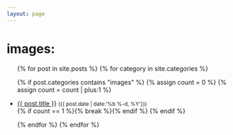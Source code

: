 ```yaml
---
layout: page
---
```

<script>document.title="𝗯𝘂𝗹𝗹𝘁𝗼𝘄𝗻.𝟮𝟬𝟮𝟮 | images"</script>
<h1>images:</h1>
<ul>
{% for post in site.posts %}
{% for category in site.categories %}

{% if post.categories contains "images" %}
{% assign count = 0 %}
{% assign count = count | plus:1 %}
<li><a href="{{ site.baseurl }}{{ post.permalink }}">{{ post.title }}</a>
        <date><small>({{ post.date | date:'%b %-d, %Y'}})</small></date></li>
{% if count == 1 %}{% break %}{% endif %}
{% endif %}

{% endfor %}
{% endfor %}
</ul>